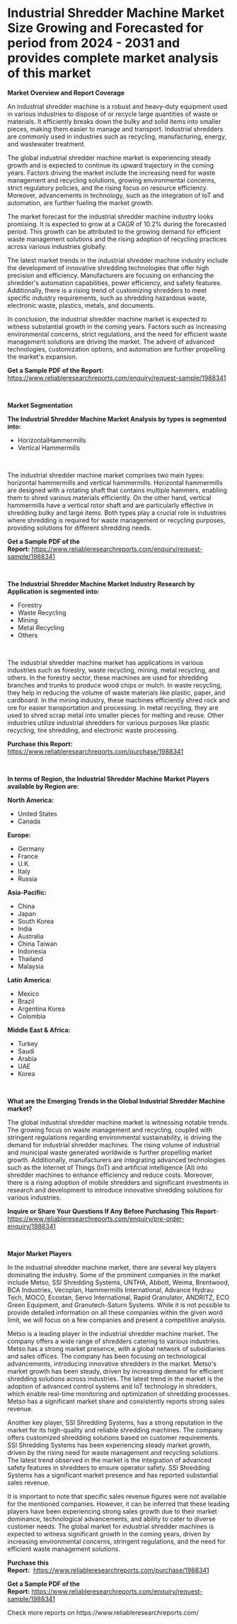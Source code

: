 <p><h1>Industrial Shredder Machine Market Size Growing and Forecasted for period from 2024 - 2031 and provides complete market analysis of this market</h1></p><p><strong>Market Overview and Report Coverage</strong></p>
<p><p>An industrial shredder machine is a robust and heavy-duty equipment used in various industries to dispose of or recycle large quantities of waste or materials. It efficiently breaks down the bulky and solid items into smaller pieces, making them easier to manage and transport. Industrial shredders are commonly used in industries such as recycling, manufacturing, energy, and wastewater treatment.</p><p>The global industrial shredder machine market is experiencing steady growth and is expected to continue its upward trajectory in the coming years. Factors driving the market include the increasing need for waste management and recycling solutions, growing environmental concerns, strict regulatory policies, and the rising focus on resource efficiency. Moreover, advancements in technology, such as the integration of IoT and automation, are further fueling the market growth.</p><p>The market forecast for the industrial shredder machine industry looks promising. It is expected to grow at a CAGR of 10.2% during the forecasted period. This growth can be attributed to the growing demand for efficient waste management solutions and the rising adoption of recycling practices across various industries globally.</p><p>The latest market trends in the industrial shredder machine industry include the development of innovative shredding technologies that offer high precision and efficiency. Manufacturers are focusing on enhancing the shredder's automation capabilities, power efficiency, and safety features. Additionally, there is a rising trend of customizing shredders to meet specific industry requirements, such as shredding hazardous waste, electronic waste, plastics, metals, and documents.</p><p>In conclusion, the industrial shredder machine market is expected to witness substantial growth in the coming years. Factors such as increasing environmental concerns, strict regulations, and the need for efficient waste management solutions are driving the market. The advent of advanced technologies, customization options, and automation are further propelling the market's expansion.</p></p>
<p><strong>Get a Sample PDF of the Report:</strong> <a href="https://www.reliableresearchreports.com/enquiry/request-sample/1988341">https://www.reliableresearchreports.com/enquiry/request-sample/1988341</a></p>
<p>&nbsp;</p>
<p><strong>Market Segmentation</strong></p>
<p><strong>The Industrial Shredder Machine Market Analysis by types is segmented into:</strong></p>
<p><ul><li>HorizontalHammermills</li><li>Vertical Hammermills</li></ul></p>
<p>&nbsp;</p>
<p><p>The industrial shredder machine market comprises two main types: horizontal hammermills and vertical hammermills. Horizontal hammermills are designed with a rotating shaft that contains multiple hammers, enabling them to shred various materials efficiently. On the other hand, vertical hammermills have a vertical rotor shaft and are particularly effective in shredding bulky and large items. Both types play a crucial role in industries where shredding is required for waste management or recycling purposes, providing solutions for different shredding needs.</p></p>
<p><strong>Get a Sample PDF of the Report:</strong>&nbsp;<a href="https://www.reliableresearchreports.com/enquiry/request-sample/1988341">https://www.reliableresearchreports.com/enquiry/request-sample/1988341</a></p>
<p>&nbsp;</p>
<p><strong>The Industrial Shredder Machine Market Industry Research by Application is segmented into:</strong></p>
<p><ul><li>Forestry</li><li>Waste Recycling</li><li>Mining</li><li>Metal Recycling</li><li>Others</li></ul></p>
<p>&nbsp;</p>
<p><p>The industrial shredder machine market has applications in various industries such as forestry, waste recycling, mining, metal recycling, and others. In the forestry sector, these machines are used for shredding branches and trunks to produce wood chips or mulch. In waste recycling, they help in reducing the volume of waste materials like plastic, paper, and cardboard. In the mining industry, these machines efficiently shred rock and ore for easier transportation and processing. In metal recycling, they are used to shred scrap metal into smaller pieces for melting and reuse. Other industries utilize industrial shredders for various purposes like plastic recycling, tire shredding, and electronic waste processing.</p></p>
<p><strong>Purchase this Report:</strong>&nbsp; <a href="https://www.reliableresearchreports.com/purchase/1988341">https://www.reliableresearchreports.com/purchase/1988341</a></p>
<p>&nbsp;</p>
<p><strong>In terms of Region, the Industrial Shredder Machine Market Players available by Region are:</strong></p>
<p>
    <p> <strong> North America: </strong>
        <ul>
            <li>United States</li>
            <li>Canada</li>
        </ul>
        </p> 
    <p> <strong> Europe: </strong>
        <ul>
            <li>Germany</li>
            <li>France</li>
            <li>U.K.</li>
            <li>Italy</li>
            <li>Russia</li>
        </ul>
        </p> 
    <p> <strong> Asia-Pacific: </strong>
        <ul>
            <li>China</li>
            <li>Japan</li>
            <li>South Korea</li>
            <li>India</li>
            <li>Australia</li>
            <li>China Taiwan</li>
            <li>Indonesia</li>
            <li>Thailand</li>
            <li>Malaysia</li>
        </ul>
        </p> 
    <p> <strong> Latin America: </strong>
        <ul>
            <li>Mexico</li>
            <li>Brazil</li>
            <li>Argentina Korea</li>
            <li>Colombia</li>
        </ul>
        </p> 
    <p> <strong> Middle East & Africa: </strong>
        <ul>
            <li>Turkey</li>
            <li>Saudi</li>
            <li>Arabia</li>
            <li>UAE</li>
            <li>Korea</li>
        </ul>
    </p>
    </p>
<p>&nbsp;</p>
<p><strong>What are the Emerging Trends in the Global Industrial Shredder Machine market?</strong></p>
<p><p>The global industrial shredder machine market is witnessing notable trends. The growing focus on waste management and recycling, coupled with stringent regulations regarding environmental sustainability, is driving the demand for industrial shredder machines. The rising volume of industrial and municipal waste generated worldwide is further propelling market growth. Additionally, manufacturers are integrating advanced technologies such as the Internet of Things (IoT) and artificial intelligence (AI) into shredder machines to enhance efficiency and reduce costs. Moreover, there is a rising adoption of mobile shredders and significant investments in research and development to introduce innovative shredding solutions for various industries.</p></p>
<p><strong>Inquire or Share Your Questions If Any Before Purchasing This Report</strong>- <a href="https://www.reliableresearchreports.com/enquiry/pre-order-enquiry/1988341">https://www.reliableresearchreports.com/enquiry/pre-order-enquiry/1988341</a></p>
<p>&nbsp;</p>
<p><strong>Major Market Players</strong></p>
<p><p>In the industrial shredder machine market, there are several key players dominating the industry. Some of the prominent companies in the market include Metso, SSI Shredding Systems, UNTHA, Abbott, Weima, Brentwood, BCA Industries, Vecoplan, Hammermills International, Advance Hydrau Tech, MOCO, Ecostan, Servo International, Rapid Granulator, ANDRITZ, ECO Green Equipment, and Granutech-Saturn Systems. While it is not possible to provide detailed information on all these companies within the given word limit, we will focus on a few companies and present a competitive analysis.</p><p>Metso is a leading player in the industrial shredder machine market. The company offers a wide range of shredders catering to various industries. Metso has a strong market presence, with a global network of subsidiaries and sales offices. The company has been focusing on technological advancements, introducing innovative shredders in the market. Metso's market growth has been steady, driven by increasing demand for efficient shredding solutions across industries. The latest trend in the market is the adoption of advanced control systems and IoT technology in shredders, which enable real-time monitoring and optimization of shredding processes. Metso has a significant market share and consistently reports strong sales revenue.</p><p>Another key player, SSI Shredding Systems, has a strong reputation in the market for its high-quality and reliable shredding machines. The company offers customized shredding solutions based on customer requirements. SSI Shredding Systems has been experiencing steady market growth, driven by the rising need for waste management and recycling solutions. The latest trend observed in the market is the integration of advanced safety features in shredders to ensure operator safety. SSI Shredding Systems has a significant market presence and has reported substantial sales revenue.</p><p>It is important to note that specific sales revenue figures were not available for the mentioned companies. However, it can be inferred that these leading players have been experiencing strong sales growth due to their market dominance, technological advancements, and ability to cater to diverse customer needs. The global market for industrial shredder machines is expected to witness significant growth in the coming years, driven by increasing environmental concerns, stringent regulations, and the need for efficient waste management solutions.</p></p>
<p><strong>Purchase this Report:</strong>&nbsp;&nbsp;<a href="https://www.reliableresearchreports.com/purchase/1988341">https://www.reliableresearchreports.com/purchase/1988341</a></p>
<p></p>
<p><strong>Get a Sample PDF of the Report:</strong>&nbsp;<a href="https://www.reliableresearchreports.com/enquiry/request-sample/1988341">https://www.reliableresearchreports.com/enquiry/request-sample/1988341</a></p>
<p>Check more reports on https://www.reliableresearchreports.com/</p>